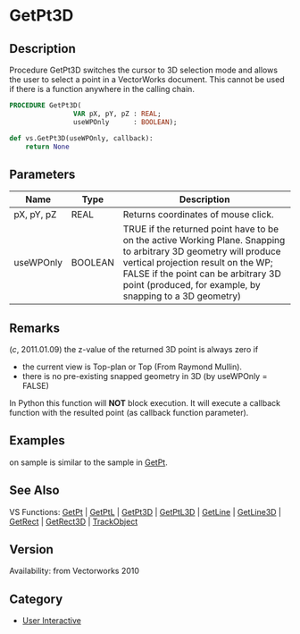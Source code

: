 # GetPt3D

## Description
Procedure GetPt3D switches the cursor to 3D selection mode and allows the user to select a point in a VectorWorks document. This cannot be used if there is a function anywhere in the calling chain.

```pascal
PROCEDURE GetPt3D(
				VAR pX, pY, pZ : REAL;
				useWPOnly      : BOOLEAN);
```

```python
def vs.GetPt3D(useWPOnly, callback):
    return None
```

## Parameters
|Name|Type|Description|
|---|---|---|
|pX, pY, pZ|REAL|Returns coordinates of mouse click.|
|useWPOnly|BOOLEAN|TRUE if the returned point have to be on the active Working Plane. Snapping to arbitrary 3D geometry will produce vertical projection result on the WP; FALSE if the point can be arbitrary 3D point (produced, for example, by snapping to a 3D geometry)|

## Remarks
(*_c_*, 2011.01.09) the z-value of the returned 3D point is always zero if 
* the current view is Top-plan or Top (From Raymond Mullin). 
* there is no pre-existing snapped geometry in 3D (by useWPOnly = FALSE)

In Python this function will <b>NOT</b> block execution. It will execute a callback function with the resulted point (as callback function parameter).

## Examples
on sample is similar to the sample in [GetPt](GetPt.md).

## See Also
VS Functions:
[GetPt](GetPt.md) |
[GetPtL](GetPtL.md) |
[GetPt3D](GetPt3D.md) |
[GetPtL3D](GetPtL3D.md) |
[GetLine](GetLine.md) |
[GetLine3D](GetLine3D.md) |
[GetRect](GetRect.md) |
[GetRect3D](GetRect3D.md) |
[TrackObject](TrackObject.md)

## Version
Availability: from Vectorworks 2010

## Category
* [User Interactive](../Categories/User%20Interactive.md)
